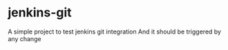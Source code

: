 # jenkins-git

A simple project to test jenkins git integration
And it should be triggered by any change





